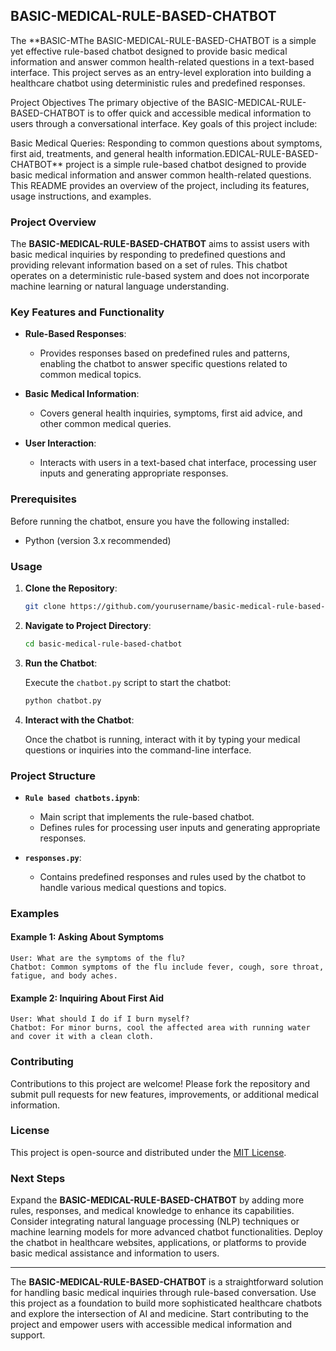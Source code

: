 ## BASIC-MEDICAL-RULE-BASED-CHATBOT

The **BASIC-MThe BASIC-MEDICAL-RULE-BASED-CHATBOT is a simple yet effective rule-based chatbot designed to provide basic medical information and answer common health-related questions in a text-based interface. This project serves as an entry-level exploration into building a healthcare chatbot using deterministic rules and predefined responses.

Project Objectives
The primary objective of the BASIC-MEDICAL-RULE-BASED-CHATBOT is to offer quick and accessible medical information to users through a conversational interface. Key goals of this project include:

Basic Medical Queries:
Responding to common questions about symptoms, first aid, treatments, and general health information.EDICAL-RULE-BASED-CHATBOT** project is a simple rule-based chatbot designed to provide basic medical information and answer common health-related questions. This README provides an overview of the project, including its features, usage instructions, and examples.

### Project Overview

The **BASIC-MEDICAL-RULE-BASED-CHATBOT** aims to assist users with basic medical inquiries by responding to predefined questions and providing relevant information based on a set of rules. This chatbot operates on a deterministic rule-based system and does not incorporate machine learning or natural language understanding.

### Key Features and Functionality

- **Rule-Based Responses**:
  - Provides responses based on predefined rules and patterns, enabling the chatbot to answer specific questions related to common medical topics.

- **Basic Medical Information**:
  - Covers general health inquiries, symptoms, first aid advice, and other common medical queries.

- **User Interaction**:
  - Interacts with users in a text-based chat interface, processing user inputs and generating appropriate responses.

### Prerequisites

Before running the chatbot, ensure you have the following installed:

- Python (version 3.x recommended)

### Usage

1. **Clone the Repository**:

   ```bash
   git clone https://github.com/yourusername/basic-medical-rule-based-chatbot.git
   ```

2. **Navigate to Project Directory**:

   ```bash
   cd basic-medical-rule-based-chatbot
   ```

3. **Run the Chatbot**:

   Execute the `chatbot.py` script to start the chatbot:

   ```bash
   python chatbot.py
   ```

4. **Interact with the Chatbot**:

   Once the chatbot is running, interact with it by typing your medical questions or inquiries into the command-line interface.

### Project Structure

- **`Rule based chatbots.ipynb`**:
  - Main script that implements the rule-based chatbot.
  - Defines rules for processing user inputs and generating appropriate responses.

- **`responses.py`**:
  - Contains predefined responses and rules used by the chatbot to handle various medical questions and topics.

### Examples

#### Example 1: Asking About Symptoms

```
User: What are the symptoms of the flu?
Chatbot: Common symptoms of the flu include fever, cough, sore throat, fatigue, and body aches.
```

#### Example 2: Inquiring About First Aid

```
User: What should I do if I burn myself?
Chatbot: For minor burns, cool the affected area with running water and cover it with a clean cloth.
```

### Contributing

Contributions to this project are welcome! Please fork the repository and submit pull requests for new features, improvements, or additional medical information.

### License

This project is open-source and distributed under the [MIT License](LICENSE).

### Next Steps

Expand the **BASIC-MEDICAL-RULE-BASED-CHATBOT** by adding more rules, responses, and medical knowledge to enhance its capabilities. Consider integrating natural language processing (NLP) techniques or machine learning models for more advanced chatbot functionalities. Deploy the chatbot in healthcare websites, applications, or platforms to provide basic medical assistance and information to users.

---

The **BASIC-MEDICAL-RULE-BASED-CHATBOT** is a straightforward solution for handling basic medical inquiries through rule-based conversation. Use this project as a foundation to build more sophisticated healthcare chatbots and explore the intersection of AI and medicine. Start contributing to the project and empower users with accessible medical information and support.
